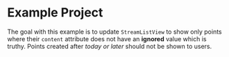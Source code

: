 Example Project
===============

The goal with this example is to update `StreamListView` to show only points
where their `content` attribute does not have an **ignored** value which is
truthy. Points created after *today or later* should not be shown to users.
